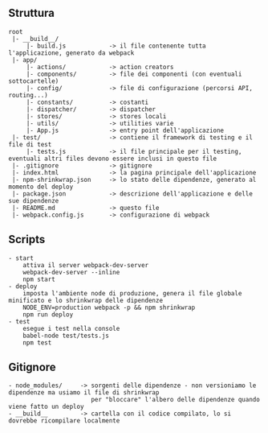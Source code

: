 Struttura
---------

    root
     |- __build__/
         |- build.js            -> il file contenente tutta l'applicazione, generato da webpack
     |- app/
         |- actions/            -> action creators
         |- components/         -> file dei componenti (con eventuali sottocartelle)
         |- config/             -> file di configurazione (percorsi API, routing...)
         |- constants/          -> costanti
         |- dispatcher/         -> dispatcher
         |- stores/             -> stores locali
         |- utils/              -> utilities varie
         |- App.js              -> entry point dell'applicazione
     |- test/                   -> contiene il framework di testing e il file di test
         |- tests.js            -> il file principale per il testing, eventuali altri files devono essere inclusi in questo file
     |- .gitignore              -> gitignore
     |- index.html              -> la pagina principale dell'applicazione
     |- npm-shrinkwrap.json     -> lo stato delle dipendenze, generato al momento del deploy
     |- package.json            -> descrizione dell'applicazione e delle sue dipendenze
     |- README.md               -> questo file
     |- webpack.config.js       -> configurazione di webpack


Scripts
-------

    - start
        attiva il server webpack-dev-server
        webpack-dev-server --inline
        npm start
    - deploy
        imposta l'ambiente node di produzione, genera il file globale minificato e lo shrinkwrap delle dipendenze
        NODE_ENV=production webpack -p && npm shrinkwrap
        npm run deploy
    - test
        esegue i test nella console
        babel-node test/tests.js
        npm test


Gitignore
---------

    - node_modules/     -> sorgenti delle dipendenze - non versioniamo le dipendenze ma usiamo il file di shrinkwrap
                           per "bloccare" l'albero delle dipendenze quando viene fatto un deploy
    - __build__         -> cartella con il codice compilato, lo si dovrebbe ricompilare localmente
